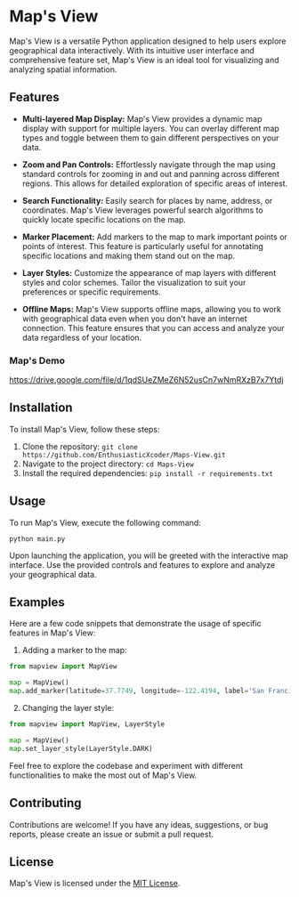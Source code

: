 # Map's View

Map's View is a versatile Python application designed to help users explore geographical data interactively. With its intuitive user interface and comprehensive feature set, Map's View is an ideal tool for visualizing and analyzing spatial information.

## Features

- **Multi-layered Map Display:** Map's View provides a dynamic map display with support for multiple layers. You can overlay different map types and toggle between them to gain different perspectives on your data.

- **Zoom and Pan Controls:** Effortlessly navigate through the map using standard controls for zooming in and out and panning across different regions. This allows for detailed exploration of specific areas of interest.

- **Search Functionality:** Easily search for places by name, address, or coordinates. Map's View leverages powerful search algorithms to quickly locate specific locations on the map.

- **Marker Placement:** Add markers to the map to mark important points or points of interest. This feature is particularly useful for annotating specific locations and making them stand out on the map.

- **Layer Styles:** Customize the appearance of map layers with different styles and color schemes. Tailor the visualization to suit your preferences or specific requirements.

- **Offline Maps:** Map's View supports offline maps, allowing you to work with geographical data even when you don't have an internet connection. This feature ensures that you can access and analyze your data regardless of your location.

### Map's Demo
https://drive.google.com/file/d/1qdSUeZMeZ6N52usCn7wNmRXzB7x7Ytdj

## Installation

To install Map's View, follow these steps:

1. Clone the repository: `git clone https://github.com/EnthusiasticXcoder/Maps-View.git`
2. Navigate to the project directory: `cd Maps-View`
3. Install the required dependencies: `pip install -r requirements.txt`

## Usage

To run Map's View, execute the following command:

```shell
python main.py
```

Upon launching the application, you will be greeted with the interactive map interface. Use the provided controls and features to explore and analyze your geographical data.

## Examples

Here are a few code snippets that demonstrate the usage of specific features in Map's View:

1. Adding a marker to the map:

```python
from mapview import MapView

map = MapView()
map.add_marker(latitude=37.7749, longitude=-122.4194, label='San Francisco')
```

2. Changing the layer style:

```python
from mapview import MapView, LayerStyle

map = MapView()
map.set_layer_style(LayerStyle.DARK)
```

Feel free to explore the codebase and experiment with different functionalities to make the most out of Map's View.

## Contributing

Contributions are welcome! If you have any ideas, suggestions, or bug reports, please create an issue or submit a pull request.

## License

Map's View is licensed under the [MIT License](LICENSE).